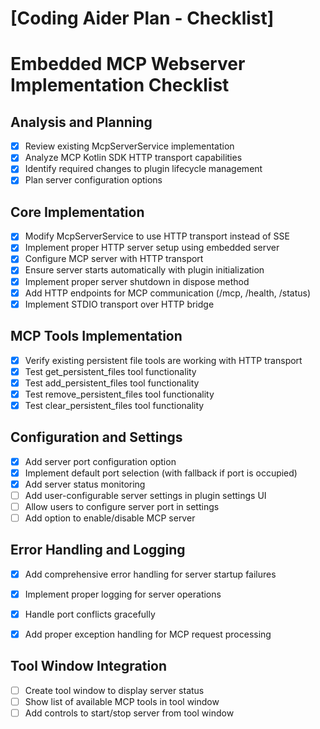 # [Coding Aider Plan - Checklist]

# Embedded MCP Webserver Implementation Checklist

## Analysis and Planning
- [x] Review existing McpServerService implementation
- [x] Analyze MCP Kotlin SDK HTTP transport capabilities
- [x] Identify required changes to plugin lifecycle management
- [x] Plan server configuration options

## Core Implementation
- [x] Modify McpServerService to use HTTP transport instead of SSE
- [x] Implement proper HTTP server setup using embedded server
- [x] Configure MCP server with HTTP transport
- [x] Ensure server starts automatically with plugin initialization
- [x] Implement proper server shutdown in dispose method
- [x] Add HTTP endpoints for MCP communication (/mcp, /health, /status)
- [x] Implement STDIO transport over HTTP bridge

## MCP Tools Implementation
- [x] Verify existing persistent file tools are working with HTTP transport
- [x] Test get_persistent_files tool functionality
- [x] Test add_persistent_files tool functionality
- [x] Test remove_persistent_files tool functionality
- [x] Test clear_persistent_files tool functionality

## Configuration and Settings
- [x] Add server port configuration option
- [x] Implement default port selection (with fallback if port is occupied)
- [x] Add server status monitoring
- [ ] Add user-configurable server settings in plugin settings UI
- [ ] Allow users to configure server port in settings
- [ ] Add option to enable/disable MCP server

## Error Handling and Logging
- [x] Add comprehensive error handling for server startup failures
- [x] Implement proper logging for server operations
- [x] Handle port conflicts gracefully
- [x] Add proper exception handling for MCP request processing


## Tool Window Integration
- [ ] Create tool window to display server status
- [ ] Show list of available MCP tools in tool window
- [ ] Add controls to start/stop server from tool window
